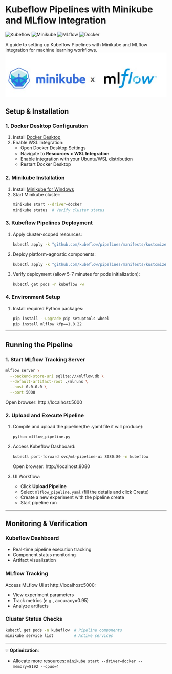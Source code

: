 # Kubeflow Pipelines with Minikube and MLflow Integration

![Kubeflow](https://img.shields.io/badge/Kubeflow-1.8.0-blue)
![Minikube](https://img.shields.io/badge/Minikube-v1.35-orange)
![MLflow](https://img.shields.io/badge/MLflow-2.20.1-red)
![Docker](https://img.shields.io/badge/Docker-24.0+-blue)

A guide to setting up Kubeflow Pipelines with Minikube and MLflow integration for machine learning workflows.
<img src='images/minikubexmlflow.jpg' alt='Tools' width="800">


## Setup & Installation

### 1. Docker Desktop Configuration
1. Install [Docker Desktop](https://www.docker.com/products/docker-desktop)
2. Enable WSL Integration:
   - Open Docker Desktop Settings
   - Navigate to **Resources > WSL Integration**
   - Enable integration with your Ubuntu/WSL distribution
   - Restart Docker Desktop

### 2. Minikube Installation
1. Install [Minikube for Windows](https://minikube.sigs.k8s.io/docs/start/)
2. Start Minikube cluster:
   ```bash
   minikube start --driver=docker
   minikube status  # Verify cluster status

### 3. Kubeflow Pipelines Deployment
1. Apply cluster-scoped resources:
   ```bash
   kubectl apply -k "github.com/kubeflow/pipelines/manifests/kustomize/cluster-scoped-resources?ref=1.8.0"
   ```
2. Deploy platform-agnostic components:
   ```bash
   kubectl apply -k "github.com/kubeflow/pipelines/manifests/kustomize/env/platform-agnostic?ref=1.8.0" -n kubeflow
   ```
3. Verify deployment (allow 5-7 minutes for pods initialization):
   ```bash
   kubectl get pods -n kubeflow -w
   ```

### 4. Environment Setup
1. Install required Python packages:
   ```bash
   pip install --upgrade pip setuptools wheel
   pip install mlflow kfp==1.8.22
   ```
---

## Running the Pipeline

### 1. Start MLflow Tracking Server
```bash
mlflow server \
  --backend-store-uri sqlite:///mlflow.db \
  --default-artifact-root ./mlruns \
  --host 0.0.0.0 \
  --port 5000
```
Open browser: http://localhost:5000

### 2. Upload and Execute Pipeline
1. Compile and upload the pipeline(the .yaml file it will produce):
   ```bash
   python mlflow_pipeline.py
   ```
2. Access Kubeflow Dashboard:
   ```bash
   kubectl port-forward svc/ml-pipeline-ui 8080:80 -n kubeflow
   ```
   Open browser: http://localhost:8080


3. UI Workflow:
   - Click **Upload Pipeline**
   - Select `mlflow_pipeline.yaml` (fill the details and click Create)
   - Create a new experiment with the pipeline create
   - Start pipeline run

---

## Monitoring & Verification

### Kubeflow Dashboard
- Real-time pipeline execution tracking
- Component status monitoring
- Artifact visualization

### MLflow Tracking
Access MLflow UI at http://localhost:5000:
- View experiment parameters
- Track metrics (e.g., accuracy=0.95)
- Analyze artifacts

### Cluster Status Checks
```bash
kubectl get pods -n kubeflow  # Pipeline components
minikube service list         # Active services
```

---


💡 **Optimization**:
- Allocate more resources: `minikube start --driver=docker --memory=8192 --cpus=4`
```